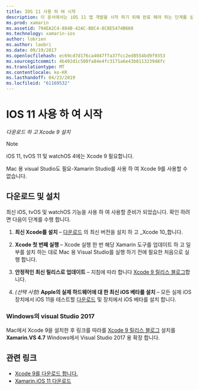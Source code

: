 ```yaml
---
title: IOS 11 사용 하 여 시작
description: 이 문서에서는 iOS 11 앱 개발을 시작 하기 위해 완료 해야 하는 단계를 설명 합니다. Xcode를 다운로드 하 고 Visual Studio 2019를 업데이트 하는 방법을 설명 합니다.
ms.prod: xamarin
ms.assetid: 794EA2C4-884B-42AC-B8C4-8C8E5474B660
ms.technology: xamarin-ios
author: lobrien
ms.author: laobri
ms.date: 09/19/2017
ms.openlocfilehash: ec69cd7d176ca4047ffa37fcc2ed8554bd9f9353
ms.sourcegitcommit: 4b402d1c508fa84e4fc3171a6e43b811323948fc
ms.translationtype: MT
ms.contentlocale: ko-KR
ms.lasthandoff: 04/23/2019
ms.locfileid: "61169532"
---
```

# <a name="getting-started-with-ios-11"></a>IOS 11 사용 하 여 시작

_다운로드 하 고 Xcode 9 설치_

> [!NOTE]
> iOS 11, tvOS 11 및 watchOS 4에는 Xcode 9 필요합니다.
>
> Mac 용 visual Studio도 필요-Xamarin Studio를 사용 하 여 Xcode 9를 사용할 수 없습니다.

## <a name="download-and-install"></a>다운로드 및 설치

최신 iOS, tvOS 및 watchOS 기능을 사용 하 여 사용할 준비가 되었습니다. 확인 하려면 다음이 단계를 수행 합니다.

1. **최신 Xcode를 설치** – [다운로드](https://developer.apple.com/download/) 의 최신 버전을 설치 하 고 _Xcode 10_합니다.

2. **Xcode 첫 번째 실행** – Xcode 실행 한 번 해당 Xamarin 도구를 업데이트 하 고 일부를 설치 하는 대로 Mac 용 Visual Studio를 실행 하기 전에 필요한 처음으로 실행 합니다.

3. **안정적인 최신 릴리스로 업데이트** – 지침에 따라 합니다 [Xcode 9 릴리스 블로그](https://releases.xamarin.com/stable-release-15-3-5-with-xcode-9-support/)합니다.

4. _(선택 사항)_  **Apple의 실제 하드웨어에 대 한 최신 iOS 베타를 설치** – 모든 실제 iOS 장치에서 iOS 11을 테스트할 [다운로드](https://developer.apple.com/download/) 및 장치에서 iOS 베타를 설치 합니다.


### <a name="visual-studio-2017-on-windows"></a>Windows의 visual Studio 2017

Mac에서 Xcode 9을 설치한 후 링크를 따라를 [Xcode 9 릴리스 블로그](https://releases.xamarin.com/stable-release-15-3-5-with-xcode-9-support/) 설치를 **Xamarin.VS 4.7** Windows에서 Visual Studio 2017 용 확장 합니다.


## <a name="related-links"></a>관련 링크

- [Xcode 9를 다운로드 합니다.](https://developer.apple.com/download/)
- [Xamarin.iOS 11 다운로드](https://releases.xamarin.com/stable-release-15-3-5-with-xcode-9-support/)
